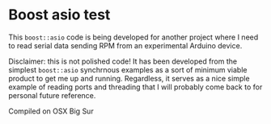 # Boost asio test

This `boost::asio` code is being developed for another project where I need to read serial data sending RPM from an experimental Arduino device.

Disclaimer: this is not polished code! It has been developed from the simplest `boost::asio` synchrnous examples as a sort of minimum viable product to get me up and running. Regardless, it serves as a nice simple example of reading ports and threading that I will probably come back to for personal future reference.

Compiled on OSX Big Sur
